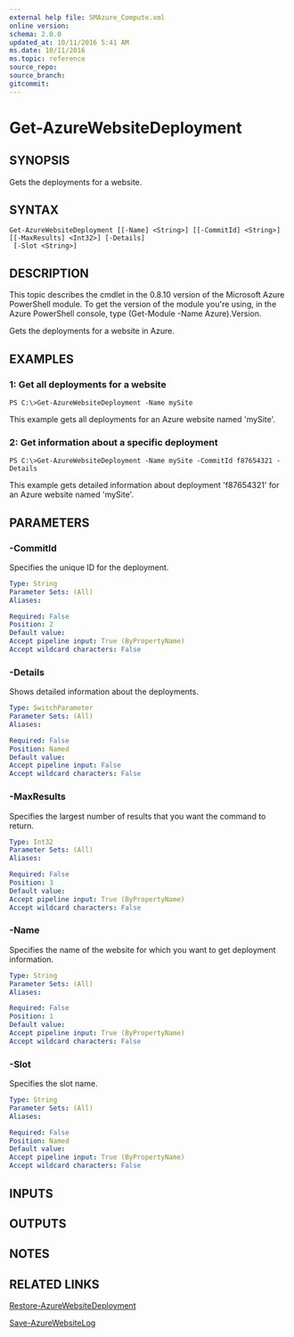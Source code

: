 ```yaml
---
external help file: SMAzure_Compute.xml
online version: 
schema: 2.0.0
updated_at: 10/11/2016 5:41 AM
ms.date: 10/11/2016
ms.topic: reference
source_repo: 
source_branch: 
gitcommit: 
---
```


# Get-AzureWebsiteDeployment
## SYNOPSIS
Gets the deployments for a website.

## SYNTAX

```
Get-AzureWebsiteDeployment [[-Name] <String>] [[-CommitId] <String>] [[-MaxResults] <Int32>] [-Details]
 [-Slot <String>]
```

## DESCRIPTION
This topic describes the cmdlet in the 0.8.10 version of the Microsoft Azure PowerShell module.
To get the version of the module you're using, in the Azure PowerShell console, type (Get-Module -Name Azure).Version.

Gets the deployments for a website in Azure.

## EXAMPLES

### 1: Get all deployments for a website
```
PS C:\>Get-AzureWebsiteDeployment -Name mySite
```

This example gets all deployments for an Azure website named 'mySite'.

### 2: Get information about a specific deployment
```
PS C:\>Get-AzureWebsiteDeployment -Name mySite -CommitId f87654321 -Details
```

This example gets detailed information about deployment 'f87654321' for an Azure website named 'mySite'.

## PARAMETERS

### -CommitId
Specifies the unique ID for the deployment.

```yaml
Type: String
Parameter Sets: (All)
Aliases: 

Required: False
Position: 2
Default value: 
Accept pipeline input: True (ByPropertyName)
Accept wildcard characters: False
```

### -Details
Shows detailed information about the deployments.

```yaml
Type: SwitchParameter
Parameter Sets: (All)
Aliases: 

Required: False
Position: Named
Default value: 
Accept pipeline input: False
Accept wildcard characters: False
```

### -MaxResults
Specifies the largest number of results that you want the command to return.

```yaml
Type: Int32
Parameter Sets: (All)
Aliases: 

Required: False
Position: 3
Default value: 
Accept pipeline input: True (ByPropertyName)
Accept wildcard characters: False
```

### -Name
Specifies the name of the website for which you want to get deployment information.

```yaml
Type: String
Parameter Sets: (All)
Aliases: 

Required: False
Position: 1
Default value: 
Accept pipeline input: True (ByPropertyName)
Accept wildcard characters: False
```

### -Slot
Specifies the slot name.

```yaml
Type: String
Parameter Sets: (All)
Aliases: 

Required: False
Position: Named
Default value: 
Accept pipeline input: True (ByPropertyName)
Accept wildcard characters: False
```

## INPUTS

## OUTPUTS

## NOTES

## RELATED LINKS

[Restore-AzureWebsiteDeployment](05b24030-ff70-48d2-8bed-d17d0451d4ca)

[Save-AzureWebsiteLog](f3c9cb3a-d628-48c5-a43c-dea1914f8eb6)

